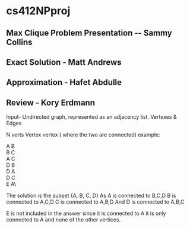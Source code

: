 # cs412NPproj

## Max Clique Problem Presentation -- Sammy Collins
## Exact Solution - Matt Andrews
## Approximation - Hafet Abdulle
## Review - Kory Erdmann

Input- Undirected graph, represented as an adjacency list. Vertexes & Edges

N verts
Vertex vertex ( where the two are connected)
example:

A B\
B C\
A C\
D B\
D A\
D C\
E A\

The solution is the subset {A, B, C, D}
As A is connected to B,C,D 
B is connected to A,C,D
C is connected to A,B,D
And D is connected to A,B,C

E is not included in the answer since it is connected to A it is only connected to A and none of the other vertices.


